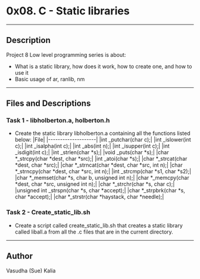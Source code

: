 # 0x08. C - Static libraries
---
## Description

Project 8 Low level programming series is about:
* What is a static library, how does it work, how to create one, and how to use it
* Basic usage of ar, ranlib, nm

---
## Files and Descriptions

### Task 1 - libholberton.a, holberton.h
* Create the static library libholberton.a containing all the functions listed below:
|File|
|--------------------|
|int _putchar(char c);|
|int _islower(int c);|
|int _isalpha(int c);|
|int _abs(int n);|
|int _isupper(int c);|
|int _isdigit(int c);|
|int _strlen(char *s);|
|void _puts(char *s);|
|char *_strcpy(char *dest, char *src);|
|int _atoi(char *s);|
|char *_strcat(char *dest, char *src);|
|char *_strncat(char *dest, char *src, int n);|
|char *_strncpy(char *dest, char *src, int n);|
|int _strcmp(char *s1, char *s2);|
|char *_memset(char *s, char b, unsigned int n);|
|char *_memcpy(char *dest, char *src, unsigned int n);|
|char *_strchr(char *s, char c);|
|unsigned int _strspn(char *s, char *accept);|
|char *_strpbrk(char *s, char *accept);|
|char *_strstr(char *haystack, char *needle);|

### Task 2 - Create_static_lib.sh
* Create a script called create_static_lib.sh that creates a static library called liball.a from all the .c files that are in the current directory.

---
## Author
Vasudha (Sue) Kalia 